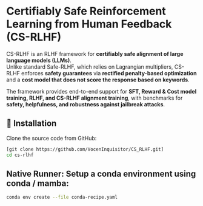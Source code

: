 # Certifiably Safe Reinforcement Learning from Human Feedback (CS-RLHF)

CS-RLHF is an RLHF framework for **certifiably safe alignment of large language models (LLMs)**.  
Unlike standard Safe-RLHF, which relies on Lagrangian multipliers, CS-RLHF enforces **safety guarantees** via **rectified penalty-based optimization** and a **cost model that does not score the response based on keywords**.  

The framework provides end-to-end support for **SFT, Reward & Cost model training, RLHF, and CS-RLHF alignment training**, with benchmarks for **safety, helpfulness, and robustness against jailbreak attacks**.

## 🚀 Installation

Clone the source code from GitHub:

```bash
[git clone https://github.com/VocenInquisitor/CS_RLHF.git]
cd cs-rlhf
```

## Native Runner: Setup a conda environment using conda / mamba:
```bash
conda env create --file conda-recipe.yaml
```

